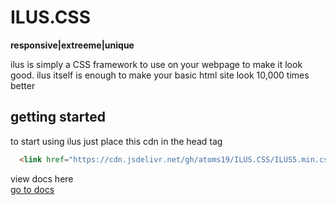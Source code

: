 # ILUS.CSS

**responsive|extreeme|unique**

ilus is simply a CSS framework to use on your webpage to make it look good. ilus itself is enough to make your basic html site look 10,000 times better

## getting started
to start using ilus just place this cdn in the head tag 
```html
  <link href="https://cdn.jsdelivr.net/gh/atoms19/ILUS.CSS/ILUS5.min.css" rel="stylesheet">
```
view docs here <br>
<a href="https://arnav-kr.github.io/slcodepreview/?q=W4RoFB6DDbzj&nav=0">go to docs</a>
